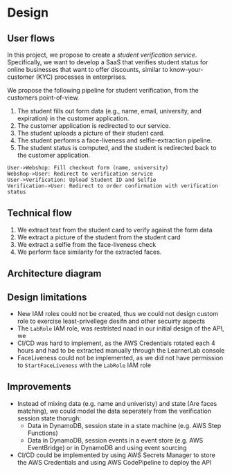 # Design

## User flows


In this project, we propose to create a *student verification service*.
Specifically, we want to develop a SaaS that verifies student status for online businesses that want to offer discounts, similar to know-your-customer (KYC) processes in enterprises.

We propose the following pipeline for student verification, from the customers point-of-view.

1. The student fills out form data (e.g., name, email, university, and expiration) in the customer application.
2. The customer application is redirected to our service.
3. The student uploads a picture of their student card.
4. The student performs a face-liveness and selfie-extraction pipeline.
5. The student status is computed, and the student is redirected back to the customer application.


```mermaid
User->Webshop: Fill checkout form (name, university)
Webshop->User: Redirect to verification service
User->Verification: Upload Student ID and Selfie
Verification->User: Redirect to order confirmation with verification status
```


## Technical flow

1. We extract text from the student card to verify against the form data
2. We extract a picture of the student from the student card
3. We extract a selfie from the face-liveness check
4. We perform face similarity for the extracted faces.

## Architecture diagram



## Design limitations

- New IAM roles could not be created, thus we could not design custom role to exercise least-privellege desifn and other secuirty aspects
- The `LabRole` IAM role, was restristed naad in our initial design of the API, we
- CI/CD was hard to implement, as the AWS Credentials rotated each 4 hours and had to be extracted manually through the LearnerLab console
- FaceLiveness could not be implemented, as we did not have permission to `StartFaceLiveness` with the `LabRole` IAM role

## Improvements

- Instead of mixing data (e.g. name and univeristy) and state (Are faces matching), we could model the data seperately from the verification session state thorugh:
    - Data in DynamoDB, session state in a state machine (e.g. AWS Step Functions)
    - Data in DynamoDB, session events in a event store (e.g. AWS EventBridge) or in DynamoDB and using event sourcing
- CI/CD could be implemented by using AWS Secrets Manager to store the AWS Credentials and using AWS CodePipeline to deploy the API


##